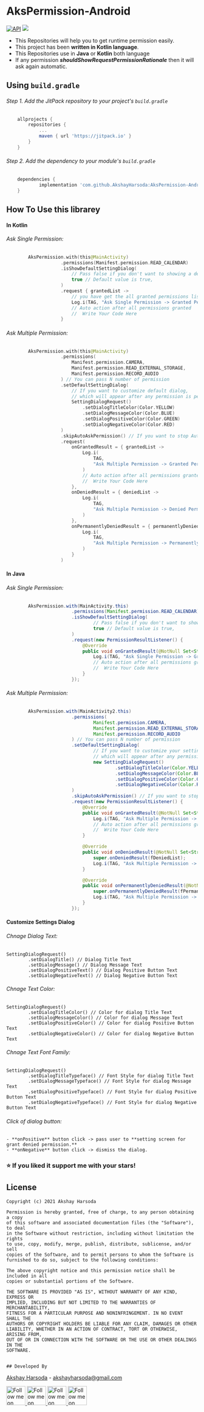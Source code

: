 # AksPermission-Android
[![API](https://img.shields.io/badge/API-16%2B-brightgreen.svg?style=flat)](https://android-arsenal.com/api?level=16)
[![](https://jitpack.io/v/AkshayHarsoda/AksPermission-Android.svg)](https://jitpack.io/#AkshayHarsoda/AksPermission-Android)
- This Repositories will help you to get runtime permission easily.
- This project has been **written in Kotlin language**.
- This Repositories use in **Java** or **Kotlin** both language
- If any permission ***shouldShowRequestPermissionRationale*** then it will ask again automatic.

## Using `build.gradle`
###### Step 1. Add the JitPack repository to your project's `build.gradle`
```groovy
	allprojects {
		repositories {
			...
			maven { url 'https://jitpack.io' }
		}
	}
```

###### Step 2. Add the dependency to your module's `build.gradle`
```groovy
	dependencies {
	        implementation 'com.github.AkshayHarsoda:AksPermission-Android:latest_build_version'
	}
```


## How To Use this librarey

#### In Kotlin

###### Ask Single Permission:
```kotlin
        AksPermission.with(this@MainActivity)
                    .permissions(Manifest.permission.READ_CALENDAR)
                    .isShowDefaultSettingDialog(
                        // Pass false if you don't want to showing a default setting dialog if some permissions are permanently denied.
                        true // Default value is true,
                    )
                    .request { grantedList ->
                        // you have get the all granted permissions list on here
                        Log.i(TAG, "Ask Single Permission -> Granted Permission List -> $grantedList")
                        // Auto action after all permissions granted
                        //  Write Your Code Here
                    }
```

###### Ask Multiple Permission:
```kotlin
        AksPermission.with(this@MainActivity)
                    .permissions(
                        Manifest.permission.CAMERA,
                        Manifest.permission.READ_EXTERNAL_STORAGE,
                        Manifest.permission.RECORD_AUDIO
                    ) // You can pass N number of permission
                    .setDefaultSettingDialog(
                        // If you want to customize default dialog,
                        // which will appear after any permission is permanently denied
                        SettingDialogRequest()
                            .setDialogTitleColor(Color.YELLOW)
                            .setDialogMessageColor(Color.BLUE)
                            .setDialogPositiveColor(Color.GREEN)
                            .setDialogNegativeColor(Color.RED)
                    )
                    .skipAutoAskPermission() // If you want to stop Auto Asking Denied permission
                    .request(
                        onGrantedResult = { grantedList ->
                            Log.i(
                                TAG,
                                "Ask Multiple Permission -> Granted Permission List -> $grantedList"
                            )
                            // Auto action after all permissions granted
                            //  Write Your Code Here
                        },
                        onDeniedResult = { deniedList ->
                            Log.i(
                                TAG,
                                "Ask Multiple Permission -> Denied Permission List -> $deniedList"
                            )
                        },
                        onPermanentlyDeniedResult = { permanentlyDeniedList ->
                            Log.i(
                                TAG,
                                "Ask Multiple Permission -> PermanentlyDenied Permission List -> $permanentlyDeniedList"
                            )
                        }
                    )
```

#### In Java

###### Ask Single Permission:
```java
        AksPermission.with(MainActivity.this)
                        .permissions(Manifest.permission.READ_CALENDAR)
                        .isShowDefaultSettingDialog(
                                // Pass false if you don't want to showing a default setting dialog if some permissions are permanently denied.
                                true // Default value is true,
                        )
                        .request(new PermissionResultListener() {
                            @Override
                            public void onGrantedResult(@NotNull Set<String> fGrantedList) {
                                Log.i(TAG, "Ask Single Permission -> Granted Permission List -> " + fGrantedList);
                                // Auto action after all permissions granted
                                //  Write Your Code Here
                            }
                        });
```

###### Ask Multiple Permission:
```java
        AksPermission.with(MainActivity2.this)
                        .permissions(
                                Manifest.permission.CAMERA,
                                Manifest.permission.READ_EXTERNAL_STORAGE,
                                Manifest.permission.RECORD_AUDIO
                        ) // You can pass N number of permission
                        .setDefaultSettingDialog(
                                // If you want to customize your settings dialog,
                                // which will appear after any permission is permanently denied
                                new SettingDialogRequest()
                                        .setDialogTitleColor(Color.YELLOW)
                                        .setDialogMessageColor(Color.BLUE)
                                        .setDialogPositiveColor(Color.GREEN)
                                        .setDialogNegativeColor(Color.RED)
                        )
                        .skipAutoAskPermission() // If you want to stop Auto Asking Denied permission
                        .request(new PermissionResultListener() {
                            @Override
                            public void onGrantedResult(@NotNull Set<String> fGrantedList) {
                                Log.i(TAG, "Ask Multiple Permission -> Granted Permission List -> " + fGrantedList);
                                // Auto action after all permissions granted
                                //  Write Your Code Here
                            }

                            @Override
                            public void onDeniedResult(@NotNull Set<String> fDeniedList) {
                                super.onDeniedResult(fDeniedList);
                                Log.i(TAG, "Ask Multiple Permission -> Denied Permission List -> " + fDeniedList);
                            }

                            @Override
                            public void onPermanentlyDeniedResult(@NotNull Set<String> fPermanentlyDeniedList) {
                                super.onPermanentlyDeniedResult(fPermanentlyDeniedList);
                                Log.i(TAG, "Ask Multiple Permission -> PermanentlyDenied Permission List -> " + fPermanentlyDeniedList);
                            }
                        });
```

#### Customize Settings Dialog

###### Chnage Dialog Text:
	SettingDialogRequest()
            .setDialogTitle() // Dialog Title Text
            .setDialogMessage() // Dialog Message Text
            .setDialogPositiveText() // Dialog Positive Button Text
            .setDialogNegativeText() // Dialog Negative Button Text

###### Chnage Text Color:
	SettingDialogRequest()
            .setDialogTitleColor() // Color for dialog Title Text
            .setDialogMessageColor() // Color for dialog Message Text
            .setDialogPositiveColor() // Color for dialog Positive Button Text
            .setDialogNegativeColor() // Color for dialog Negative Button Text

###### Chnage Text Font Family:
	SettingDialogRequest()
            .setDialogTitleTypeface() // Font Style for dialog Title Text
            .setDialogMessageTypeface() // Font Style for dialog Message Text
            .setDialogPositiveTypeface() // Font Style for dialog Positive Button Text
            .setDialogNegativeTypeface() // Font Style for dialog Negative Button Text

###### Click of dialog button:
    - **onPositive** button click -> pass user to **setting screen for grant denied permission.**
    - **onNegative** button click -> dismiss the dialog.

### ⭐️ If you liked it support me with your stars!

## License

	Copyright (c) 2021 Akshay Harsoda

	Permission is hereby granted, free of charge, to any person obtaining a copy
	of this software and associated documentation files (the "Software"), to deal
	in the Software without restriction, including without limitation the rights
	to use, copy, modify, merge, publish, distribute, sublicense, and/or sell
	copies of the Software, and to permit persons to whom the Software is
	furnished to do so, subject to the following conditions:

	The above copyright notice and this permission notice shall be included in all
	copies or substantial portions of the Software.

	THE SOFTWARE IS PROVIDED "AS IS", WITHOUT WARRANTY OF ANY KIND, EXPRESS OR
	IMPLIED, INCLUDING BUT NOT LIMITED TO THE WARRANTIES OF MERCHANTABILITY,
	FITNESS FOR A PARTICULAR PURPOSE AND NONINFRINGEMENT. IN NO EVENT SHALL THE
	AUTHORS OR COPYRIGHT HOLDERS BE LIABLE FOR ANY CLAIM, DAMAGES OR OTHER
	LIABILITY, WHETHER IN AN ACTION OF CONTRACT, TORT OR OTHERWISE, ARISING FROM,
	OUT OF OR IN CONNECTION WITH THE SOFTWARE OR THE USE OR OTHER DEALINGS IN THE
	SOFTWARE.
	
	
	## Developed By
[Akshay Harsoda](https://github.com/AkshayHarsoda) - [akshayharsoda@gmail.com](https://mail.google.com/mail/u/0/?view=cm&fs=1&to=akshayharsoda@gmail.com&su=https://github.com/vickypathak123/Android-Ads-Helper&body=&bcc=akshayharsoda@gmail.com&tf=1)

  <a href="https://github.com/AkshayHarsoda" rel="nofollow">
  <img alt="Follow me on Google+" 
       height="50" width="50" 
       src="https://github.com/vickypathak123/Android-Ads-Helper/blob/master/social/github.png" 
       style="max-width:100%;">
  </a>

  <a href="https://www.linkedin.com/in/akshay-harsoda-b66820116" rel="nofollow">
  <img alt="Follow me on LinkedIn" 
       height="50" width="50" 
       src="https://github.com/vickypathak123/Android-Ads-Helper/blob/master/social/linkedin.png" 
       style="max-width:100%;">
  </a>

  <a href="https://twitter.com/Akshayharsoda1" rel="nofollow">
  <img alt="Follow me on Twitter" 
       height="50" width="50"
       src="https://github.com/vickypathak123/Android-Ads-Helper/blob/master/social/twitter.png" 
       style="max-width:100%;">
  </a>

  <a href="https://www.facebook.com/akshay.harsoda" rel="nofollow">
  <img alt="Follow me on Facebook" 
       height="50" width="50" 
       src="https://github.com/vickypathak123/Android-Ads-Helper/blob/master/social/facebook.png" 
       style="max-width:100%;">
  </a>
